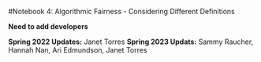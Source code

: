 #Notebook 4: Algorithmic Fairness - Considering Different Definitions


**Need to add developers**

**Spring 2022 Updates:** Janet Torres
**Spring 2023 Updats:** Sammy Raucher, Hannah Nan, Ari Edmundson, Janet Torres
